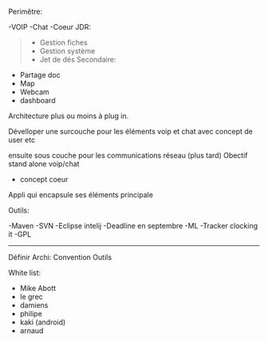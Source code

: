 Perimêtre:

-VOIP
-Chat
-Coeur JDR:
> - Gestion fiches
> - Gestion système
> - Jet de dés
Secondaire:
- Partage doc
- Map
- Webcam
- dashboard


Architecture plus ou moins à plug in.

Dévelloper une surcouche pour les éléments voip et chat avec concept de user
etc

ensuite sous couche pour les communications réseau (plus tard)
Obectif stand alone voip/chat
- concept coeur

Appli qui encapsule ses éléments principale


Outils:

-Maven
-SVN
-Eclipse intelij
-Deadline en septembre
-ML
-Tracker clocking it
-GPL


---

Définir Archi:
Convention
Outils


White list:
- Mike Abott
- le grec
- damiens
- philipe
- kaki (android)
- arnaud